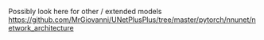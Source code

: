Possibly look here for other / extended models
https://github.com/MrGiovanni/UNetPlusPlus/tree/master/pytorch/nnunet/network_architecture